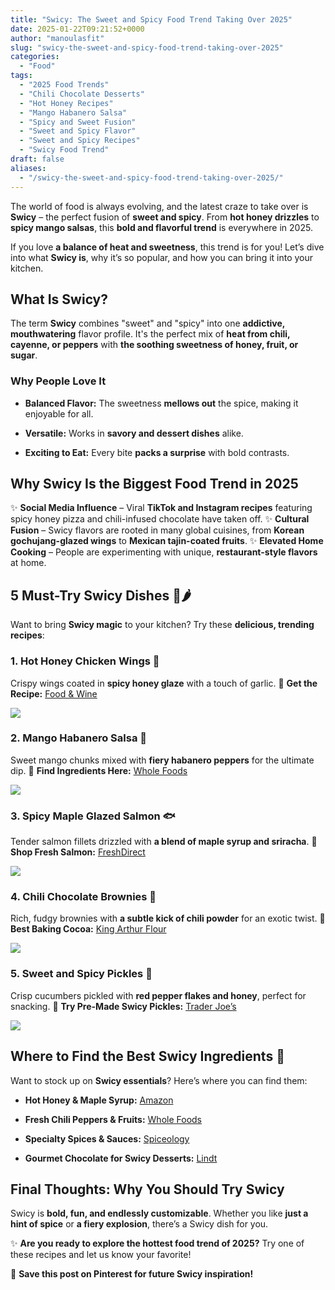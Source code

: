 ```yaml
---
title: "Swicy: The Sweet and Spicy Food Trend Taking Over 2025"
date: 2025-01-22T09:21:52+0000
author: "manoulasfit"
slug: "swicy-the-sweet-and-spicy-food-trend-taking-over-2025"
categories:
  - "Food"
tags:
  - "2025 Food Trends"
  - "Chili Chocolate Desserts"
  - "Hot Honey Recipes"
  - "Mango Habanero Salsa"
  - "Spicy and Sweet Fusion"
  - "Sweet and Spicy Flavor"
  - "Sweet and Spicy Recipes"
  - "Swicy Food Trend"
draft: false
aliases:
  - "/swicy-the-sweet-and-spicy-food-trend-taking-over-2025/"
---
```

The world of food is always evolving, and the latest craze to take over is **Swicy** – the perfect fusion of **sweet and spicy**. From **hot honey drizzles** to **spicy mango salsas**, this **bold and flavorful trend** is everywhere in 2025.

If you love **a balance of heat and sweetness**, this trend is for you! Let’s dive into what **Swicy is**, why it’s so popular, and how you can bring it into your kitchen.

## **What Is Swicy?**

The term **Swicy** combines "sweet" and "spicy" into one **addictive, mouthwatering** flavor profile. It's the perfect mix of **heat from chili, cayenne, or peppers** with **the soothing sweetness of honey, fruit, or sugar**.

### **Why People Love It**

- **Balanced Flavor:** The sweetness **mellows out** the spice, making it enjoyable for all.

- **Versatile:** Works in **savory and dessert dishes** alike.

- **Exciting to Eat:** Every bite **packs a surprise** with bold contrasts.

## **Why Swicy Is the Biggest Food Trend in 2025**

✨ **Social Media Influence** – Viral **TikTok and Instagram recipes** featuring spicy honey pizza and chili-infused chocolate have taken off.
✨ **Cultural Fusion** – Swicy flavors are rooted in many global cuisines, from **Korean gochujang-glazed wings** to **Mexican tajin-coated fruits**.
✨ **Elevated Home Cooking** – People are experimenting with unique, **restaurant-style flavors** at home.

## **5 Must-Try Swicy Dishes** 🍯🌶️

Want to bring **Swicy magic** to your kitchen? Try these **delicious, trending recipes**:

### **1. Hot Honey Chicken Wings** 🍗

Crispy wings coated in **spicy honey glaze** with a touch of garlic. 🔗 **Get the Recipe:** [Food & Wine](https://www.foodandwine.com/)

![
](/DALL·E-2025-01-22-00.42.54-A-visually-appealing-image-of-hot-honey-chicken-wings-glazed-with-a-golden-spicy-honey-sauce.-The-wings-are-arranged-on-a-rustic-wooden-platter-with-.webp)

### **2. Mango Habanero Salsa** 🥭

Sweet mango chunks mixed with **fiery habanero peppers** for the ultimate dip. 🔗 **Find Ingredients Here:** [Whole Foods](https://www.wholefoodsmarket.com/)

![](/DALL·E-2025-01-22-00.43.23-A-vibrant-image-of-fresh-mango-habanero-salsa-served-in-a-rustic-bowl.-The-salsa-features-bright-orange-mango-chunks-fiery-red-habanero-peppers-fine.webp)

### **3. Spicy Maple Glazed Salmon** 🐟

Tender salmon fillets drizzled with **a blend of maple syrup and sriracha**. 🔗 **Shop Fresh Salmon:** [FreshDirect](https://www.freshdirect.com/)

![](/DALL·E-2025-01-22-00.43.39-A-beautifully-plated-spicy-maple-glazed-salmon-fillet-with-a-golden-slightly-caramelized-glaze.-The-dish-is-garnished-with-fresh-herbs-and-served-on-.webp)

### **4. Chili Chocolate Brownies** 🍫

Rich, fudgy brownies with **a subtle kick of chili powder** for an exotic twist. 🔗 **Best Baking Cocoa:** [King Arthur Flour](https://www.kingarthurbaking.com/)

![](/DALL·E-2025-01-22-00.44.00-A-delicious-and-visually-appealing-plate-of-chili-chocolate-brownies.-The-brownies-are-rich-and-fudgy-with-a-dark-chocolate-color-topped-with-a-light-1.webp)

### **5. Sweet and Spicy Pickles** 🥒

Crisp cucumbers pickled with **red pepper flakes and honey**, perfect for snacking. 🔗 **Try Pre-Made Swicy Pickles:** [Trader Joe’s](https://www.traderjoes.com/)

![](/DALL·E-2025-01-22-00.44.19-A-beautifully-arranged-plate-of-sweet-and-spicy-pickles-in-a-rustic-setting.-The-pickles-are-sliced-and-infused-with-red-pepper-flakes-and-honey-disp.webp)

## **Where to Find the Best Swicy Ingredients** 🛒

Want to stock up on **Swicy essentials**? Here’s where you can find them:

- **Hot Honey & Maple Syrup:** [Amazon](https://www.amazon.com/)

- **Fresh Chili Peppers & Fruits:** [Whole Foods](https://www.wholefoodsmarket.com/)

- **Specialty Spices & Sauces:** [Spiceology](https://spiceology.com/)

- **Gourmet Chocolate for Swicy Desserts:** [Lindt](https://www.lindtusa.com/)

## **Final Thoughts: Why You Should Try Swicy**

Swicy is **bold, fun, and endlessly customizable**. Whether you like **just a hint of spice** or **a fiery explosion**, there’s a Swicy dish for you.

✨ **Are you ready to explore the hottest food trend of 2025?** Try one of these recipes and let us know your favorite!

📌 **Save this post on Pinterest for future Swicy inspiration!**